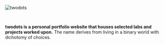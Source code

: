 ![twodots](https://raw.githubusercontent.com/rtrikha/twodots/a4bae497edc70c5cdf06ca60feea5385932fff69/Assets/twodotswhite.svg)

<br>

<b> twodots is a personal portfolio website that houses selected labs and projects worked upon.</b> The name derives from living in a binary world with dichotomy of choices.
